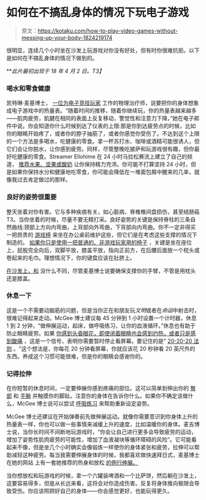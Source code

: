 # 如何在不搞乱身体的情况下玩电子游戏

> 原文：<https://kotaku.com/how-to-play-video-games-without-messing-up-your-body-1824219174>

很明显，连续几个小时坐在沙发上玩游戏对你没有好处，但有时你很难抗拒。以下是如何在不搞乱身体的情况下做到的。



***此片最初出现于 18 年 4 月 2 日。*T3】**

### 喝水和零食健康

凯特琳·麦基博士， [一位为电子竞技玩家](https://compete.kotaku.com/physical-therapists-are-helping-esports-pros-play-more-1793007981) 工作的物理治疗师，说要把你的身体想象成电子游戏中的热量表。“随着时间的推移，随着你继续玩，你的热量表越来越多——肌肉疲劳，肌腱在相同的表面上反复移动，警觉性和注意力下降，”她在电子邮件中说。你会知道你什么时候到达了仪表的上限:那是你到达疲劳点的时候，比如你的眼睛开始疼了，或者你的脖子抽筋了，或者你感觉你受伤了。不达到这个上限的一个方法是多喝水，吃健康的零食。拿一杯苏打水、咖啡或酒精可能很诱人，但它们会让你脱水，让你感到疲劳。同样，尽管整晚吃披萨和玩游戏很有趣，但你最好吃健康的零食。Streamer Ellohime 在 24 小时马拉松赛流上建立了自己的频道， [推荐水果、坚果或酸奶](https://www.reddit.com/r/Twitch/comments/5vervc/ellohime_here_to_share_healthy_tips_for_24_hour/) 让你保持精力充沛。你可能不打算坚持 24 小时，但是如果你保持水分和健康地吃零食，你可能会降低在一堆面包屑中醒来的几率，就像我过去肯定做过的那样。

### 良好的姿势很重要

整天坐着对你有害。它与多种疾病有关，如心脏病、脊椎椎间盘损伤，甚至结肠癌 T3。当你坐着的时候，尽量不要无精打采。良好姿势的关键是保持脊柱的三条自然曲线:颈部上方向内弯曲，上背部向外弯曲，下背部向内弯曲。你不一定非得买一把昂贵的 [游戏椅](https://compete.kotaku.com/my-new-gamer-chair-fills-me-with-shame-and-existential-1823081150) 来坐在办公桌前维护这些，但它们是在考虑这些支撑的情况下制造的。 [如果你只是使用一把普通的、非游戏玩家用的椅子](https://www.mayoclinic.org/healthy-lifestyle/adult-health/multimedia/back-pain/sls-20076817?s=5) ，关键是坐在座位上，屁股完全向后，双脚平放，膝盖平放，指向正前方，在后腰后面放一个枕头或卷起来的毛巾。理想情况下，你的键盘应该在肚脐上。

[在沙发上，和](https://lifehacker.com/the-ideal-sitting-posture-and-workspace-setup-for-healt-1777517795) 没什么不同，尽管麦基博士说要确保支撑你的手臂，不管是用枕头还是膝盖。

### 休息一下

这是一个不需要动脑筋的问题，但是当你正在和朋友玩*文明*或者在*命运*中射击时，很难记得起来走动。McGee 博士建议每 45 分钟到 1 小时设置一个计时器，休息 1 到 2 分钟，“做伸展运动，起床，做呼吸练习，让你的血液循环。”休息也有助于防止眼睛疲劳。如果 [你感到头昏眼花，即使闭着眼睛也会感到灼热，或者只是感到酸痛](https://lifehacker.com/how-do-i-prevent-eyestrain-at-my-computer-5818056) ，这是一个信号，表明你需要暂时停止看屏幕。要记住的是" [20-20-20 法则](https://www.healthline.com/health/eye-health/20-20-20-rule) 。"这个想法是，你每花 20 分钟看屏幕，你就应该花 20 秒钟看 20 英尺外的东西。养成这个习惯可能很难，但是你的眼睛会感谢你的。

### 记得拉伸

在你短暂的休息时间，一定要伸展你感到疼痛的部位。这可以简单到伸出你的 [臀部](https://vitals.lifehacker.com/eight-hip-stretches-that-counter-the-effects-of-sitting-1783474221) 和 [手腕](https://lifehacker.com/fight-wrist-pain-with-these-simple-stretches-you-can-do-1789147793) 并触摸你的脚趾。注意你的身体在告诉你什么。如果你不确定该做什么，McGee 博士说可以尝试 [呼吸练习](http://www.1-hp.org/2017/06/04/how-to-take-care-of-your-lungs-as-a-gamer-breathe-better-to-game-better/) 来帮助重新设定姿势。

McGee 博士还建议在开始弹奏前先做伸展运动。就像你需要意识到你身体上升的热量表一样，你也可以做一些事情来减缓上升的速度，比如温暖你的身体。麦吉博士说，当你长时间不间断地玩游戏时，“你会让自己进行更多会导致疲劳的运动，增加了姿势性肌肉疲劳的可能性，增加了血液凝块等循环障碍的风险”。它可能看起来不像，但是坐几个小时确实会像锻炼一样使你的身体紧张和疲劳，拉伸可以帮助减轻这种疲劳。每当我需要伸展身体的时候，我都喜欢做快速拜日式，麦基博士在她的网站 上有一套她推荐的热身和放松 [的例行伸展。](http://www.1-hp.org/2017/10/12/exercises-for-gamers-anti-sitting-mobility-routine/)

当你想放松和玩游戏的时候，拿一个六罐装啤酒和一个比萨饼，然后躺在沙发上，这要容易得多，但是从长远来看，这将会对你造成伤害。反复将身体推向极限会导致受伤。你应该照顾好自己的身体——你会感觉更好，也能玩得更久。